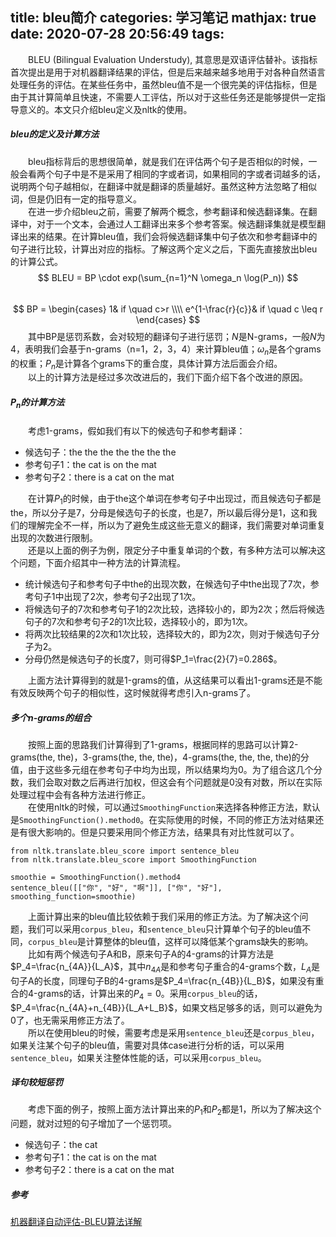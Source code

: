 title: bleu简介
categories: 学习笔记
mathjax: true
date: 2020-07-28 20:56:49
tags:
---
&emsp;&emsp;BLEU (Bilingual Evaluation Understudy), 其意思是双语评估替补。该指标首次提出是用于对机器翻译结果的评估，但是后来越来越多地用于对各种自然语言处理任务的评估。在某些任务中，虽然bleu值不是一个很完美的评估指标，但是由于其计算简单且快速，不需要人工评估，所以对于这些任务还是能够提供一定指导意义的。本文只介绍bleu定义及nltk的使用。
<!--more-->
##### bleu的定义及计算方法
&emsp;&emsp;bleu指标背后的思想很简单，就是我们在评估两个句子是否相似的时候，一般会看两个句子中是不是采用了相同的字或者词，如果相同的字或者词越多的话，说明两个句子越相似，在翻译中就是翻译的质量越好。虽然这种方法忽略了相似词，但是仍旧有一定的指导意义。  
&emsp;&emsp;在进一步介绍bleu之前，需要了解两个概念，参考翻译和候选翻译集。在翻译中，对于一个文本，会通过人工翻译出来多个参考答案。候选翻译集就是模型翻译出来的结果。在计算bleu值，我们会将候选翻译集中句子依次和参考翻译中的句子进行比较，计算出对应的指标。了解这两个定义之后，下面先直接放出bleu的计算公式。
$$
BLEU = BP \cdot exp(\sum_{n=1}^N \omega_n \log(P_n))
$$   
$$
BP = 
\begin{cases}
1& if \quad c>r \\\\
e^{1-\frac{r}{c}}& if \quad c \leq r
\end{cases}
$$
&emsp;&emsp;其中BP是惩罚系数，会对较短的翻译句子进行惩罚；$N$是N-grams，一般$N$为4，表明我们会基于n-grams（n=1，2，3，4）来计算bleu值；$\omega_n$是各个grams的权重；$P_n$是计算各个grams下的重合度，具体计算方法后面会介绍。  
&emsp;&emsp;以上的计算方法是经过多次改进后的，我们下面介绍下各个改进的原因。
##### $P_n$的计算方法
&emsp;&emsp;考虑1-grams，假如我们有以下的候选句子和参考翻译：  
- 候选句子：the the the the the the the  
- 参考句子1：the cat is on the mat  
- 参考句子2：there is a cat on the mat  

&emsp;&emsp;在计算$P_1$的时候，由于the这个单词在参考句子中出现过，而且候选句子都是the，所以分子是7，分母是候选句子的长度，也是7，所以最后得分是1，这和我们的理解完全不一样，所以为了避免生成这些无意义的翻译，我们需要对单词重复出现的次数进行限制。  
&emsp;&emsp;还是以上面的例子为例，限定分子中重复单词的个数，有多种方法可以解决这个问题，下面介绍其中一种方法的计算流程。
- 统计候选句子和参考句子中the的出现次数，在候选句子中the出现了7次，参考句子1中出现了2次，参考句子2出现了1次。
- 将候选句子的7次和参考句子1的2次比较，选择较小的，即为2次；然后将候选句子的7次和参考句子2的1次比较，选择较小的，即为1次。
- 将两次比较结果的2次和1次比较，选择较大的，即为2次，则对于候选句子分子为2。
- 分母仍然是候选句子的长度7，则可得$P_1=\frac{2}{7}=0.286$。  

&emsp;&emsp;上面方法计算得到的就是1-grams的值，从这结果可以看出1-grams还是不能有效反映两个句子的相似性，这时候就得考虑引入n-grams了。
##### 多个n-grams的组合
&emsp;&emsp;按照上面的思路我们计算得到了1-grams，根据同样的思路可以计算2-grams(the, the)，3-grams(the, the, the)，4-grams(the, the, the, the)的分值，由于这些多元组在参考句子中均为出现，所以结果均为0。为了组合这几个分数，我们会取对数之后再进行加权，但这会有个问题就是0没有对数，所以在实际处理过程中会有各种方法进行修正。  
&emsp;&emsp;在使用nltk的时候，可以通过`SmoothingFunction`来选择各种修正方法，默认是`SmoothingFunction().method0`。在实际使用的时候，不同的修正方法对结果还是有很大影响的。但是只要采用同个修正方法，结果具有对比性就可以了。
```
from nltk.translate.bleu_score import sentence_bleu
from nltk.translate.bleu_score import SmoothingFunction

smoothie = SmoothingFunction().method4
sentence_bleu([["你", "好", "啊"]], ["你", "好"], smoothing_function=smoothie)
```
&emsp;&emsp;上面计算出来的bleu值比较依赖于我们采用的修正方法。为了解决这个问题，我们可以采用`corpus_bleu`，和`sentence_bleu`只计算单个句子的bleu值不同，`corpus_bleu`是计算整体的bleu值，这样可以降低某个grams缺失的影响。  
&emsp;&emsp;比如有两个候选句子A和B，原来句子A的4-grams的计算方法是$P_4=\frac{n_{4A}}{L_A}$，其中$n_{4A}$是和参考句子重合的4-grams个数，$L_A$是句子A的长度，同理句子B的4-grams是$P_4=\frac{n_{4B}}{L_B}$，如果没有重合的4-grams的话，计算出来的$P_4=0$。采用`corpus_bleu`的话，$P_4=\frac{n_{4A}+n_{4B}}{L_A+L_B}$，如果文档足够多的话，则可以避免为0了，也无需采用修正方法了。    
&emsp;&emsp;所以在使用bleu的时候，需要考虑是采用`sentence_bleu`还是`corpus_bleu`，如果关注某个句子的bleu值，需要对具体case进行分析的话，可以采用`sentence_bleu`，如果关注整体性能的话，可以采用`corpus_bleu`。
##### 译句较短惩罚
&emsp;&emsp;考虑下面的例子，按照上面方法计算出来的$P_1$和$P_2$都是1，所以为了解决这个问题，就对过短的句子增加了一个惩罚项。
- 候选句子：the cat 
- 参考句子1：the cat is on the mat  
- 参考句子2：there is a cat on the mat  

##### 参考
[机器翻译自动评估-BLEU算法详解](https://blog.csdn.net/qq_31584157/article/details/77709454)
